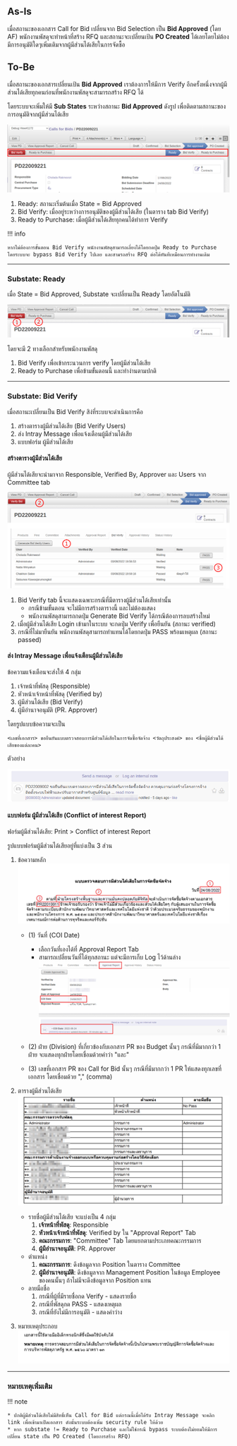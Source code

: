 ## As-Is

เมื่อสถานะของเอกสาร Call for Bid เปลี่ยนจาก Bid Selection เป็น **Bid Approved** (โดย AF)
พนักงานพัสดุจะทำหน้าที่สร้าง RFQ และสถานะจะเปลี่ยนเป้น **PO Created** ได้เลยโดยไม่ต้องมีการอนุมัติใดๆเพิ่มเติมจากผู้มีส่วนได้เสียในการจัดซื้อ

## To-Be

เมื่อสถานะของเอกสารเปลี่ยนเป้น **Bid Approved** เราต้องการให้มีการ Verify อีกครั้งหนึ่งจากผู้มีส่วนได้เสียทุกคนก่อนที่พนักงานพัสดุจะสามารถสร้าง RFQ ได้

โดยระบบจะเพิ่มให้มี **Sub States** ระหว่างสถานะ **Bid Approved** ดังรูป เพื่อติดตามสถานะของการอนุมัติจากผู้มีส่วนได้เสีย

![](pics/pd1.png)

1. Ready: สถานะเริ่มต้นเมื่อ State = Bid Approved
2. Bid Verify: เมื่ออยู่ระหว่างการอนุมัติของผู้มีส่วนได้เสีย (ในตาราง tab Bid Verify)
3. Ready to Purchase: เมื่อผู้มีส่วนได้เสียทุกคนได้ทำการ Verify

!!! info

    หากไม่ต้องการขั้นตอน Bid Verify พนักงานพัสดุสามารถเลี่ยงได้โดยกดปุ่ม Ready to Purchase
    โดยระบบจะ bypass Bid Verify ไปเลย และสามรถสร้าง RFQ ต่อได้ทันทีเหมือนการทำงานเดิม

---

### Substate: Ready

เมื่อ State = Bid Approved, Substate จะเปลี่ยนเป็น Ready โดยอัตโนมัติ

![](pics/pd2.png)

โดยจะมี 2 ทางเลือกสำหรับพนักงานพัสดุ

1. Bid Verify เพื่อเข้ากระนวนการ verify โดยผู้มีส่วนได้เสีย
2. Ready to Purchase เพื่อข้ามขั้นตอนนี้ และทำง่านตามปกติ

---

### Substate: Bid Verify

เมื่อสถานะเปลี่ยนเป็น Bid Verify สิง่ที่ระบบจะดำเนินการคือ

1. สร้างตารางผู้มีส่วนได้เสีย (Bid Verify Users)
2. ส่ง Intray Message เพื่อแจ้งเตือนผู้มีส่วนได้เสีย
3. แบบฟอร์ม ผู้มีส่วนได้เสีย

#### สร้างตารางผู้มีส่วนได้เสีย

ผู้มีส่วนได้เสียจะนำมาจาก Responsible, Verified By, Approver และ
Users จาก Committee tab

![](pics/pd3.png)

1. Bid Verify tab นี้จะแสดงเฉพาะกรณีที่มีตารางผู้มีส่วนได้เสียเท่านั้น
    * กรณีข้ามขั้นตอน จะไม่มีการสร้างตารางนี้ และไม่ต้องแสดง
    * พนักงานพัสดุสามารถกดปุ่ม Generate Bid Verify ได้กรณีต้องการลบสร้างใหม่
2. เมื่อผู้มีส่วนได้เสีย Login เข้ามาในระบบ จะกดปุ่ม Verify เพื่อยืนยัน (สถานะ verified)
3. กรณีที่ไม่มายืนยัน พนักงานพัสดุสามารถทำแทนได้โดยกดปุ่ม PASS พร้อมเหตุผล (สถานะ passed)

#### ส่ง Intray Message เพื่อแจ้งเตือนผู้มีส่วนได้เสีย

ข้อความแจ้งเตือนจะส่งให้ 4 กลุ่ม

1. เจ้าหน้าที่พัสดุ (Responsible)
2. หัวหน้าเจ้าหน้าที่พัสดุ (Verified by)
3. ผู้มีส่วนได้เสีย (Bid Verify)
4. ผู้มีอำนาจอนุมัติ (PR. Approver)

โดยรูปแบบข้อความจะเป็น

    <เลขที่เอกสาร> ขอยืนยันแบบตรวจสอบการมีส่วนได้เสียในการจัดซื้อจัดจ้าง <วัตถุประสงค์> ของ <ชื่อผู้มีส่วนได้เสียของแต่ละคน>

ตัวอย่าง

![](pics/pd4.png)

#### แบบฟอร์ม ผู้มีส่วนได้เสีย (Conflict of interest Report)

ฟอร์มผู้มีส่วนได้เสีย: Print > Conflict of interest Report

รูปแบบฟอร์มผู้มีส่วนได้เสียอยู่ที่แบ่งเป็น 3 ส่วน

1. ข้อความหลัก
    ![](pics/pd5.png)
    - (1) วันที่ (COI Date)

        - เลือกวันที่เองได้ที่ Approval Report Tab
        - สามารถเปลี่ยนวันที่ได้ทุกสถานะ แต่จะมีการเก็บ Log ไว้ด้านล่าง
        ![](pics/pd6.png)

    - (2) ฝ่าย (Division) ที่เกี่ยวข้องกับเอกสาร PR ของ Budget นั้นๆ กรณีที่มีมากกว่า 1 ฝ่าย จะแสดงทุกฝ่ายโดยเชื่อมด้วยคำว่า "และ"
    - (3) เลขที่เอกสาร PR ของ Call for Bid นั้นๆ กรณีที่มีมากกว่า 1 PR ให้แสดงทุกเลขที่เอกสาร โดยเชื่อมด้วย "," (comma)

2. ตารางผู้มีส่วนได้เสีย
    ![](pics/pd7.png)
    - รายชื่อผู้มีส่วนได้เสีย จะแบ่งเป็น 4 กลุ่ม
        1. **เจ้าหน้าที่พัสดุ**: Responsible
        2. **หัวหน้าเจ้าหน้าที่พัสดุ**: Verified by ใน "Approval Report" Tab
        3. **คณะกรรมการ**: "Committee" Tab โดยแยกตามประเภทคณะกรรมการ
        4. **ผู้มีอำนาจอนุมัติ**: PR. Approver
    - ตำแหน่ง
        1. **คณะกรรมการ**: ดึงข้อมูลจาก Position ในตาราง Committee
        2. **ผู้มีอำนาจอนุมัติ**: ดึงข้อมูลจาก Management Position ในข้อมูล Employee ของคนนั้นๆ ถ้าไม่มีจะดึงข้อมูลจาก Position แทน
    - ลายมือชื่อ
        1. กรณีที่ผู้ที่มีรายชื่อกด Verify - แสดงรายชื่อ
        2. กรณีที่พัสดุกด PASS - แสดงเหตุผล
        3. กรณีที่ยังไม่มีการอนุมัติ - แสดงค่าว่าง

3. หมายเหตุประกอบ
    ![](pics/pd8.png)

---

### หมายเหตุเพิ่มเติม

!!! note

    * ปกติผู้มีส่วนได้เสียไม่มีสิทธิ์เห็น Call for Bid แต่กรณนี้เมื่อได้รับ Intray Message จะคลิก link เพื่อเข้ามาเปิดเอกสาร ดังนั้นระบบต้องเพิ่ม security rule ให้ด้วย
    * หาก substate != Ready to Purchase และไม่ใช่กรณี bypass ระบบต้องไม่ยอมให้มีการเปลี่ยน state เป็น PO Created (โดยการสร้าง RFQ)
